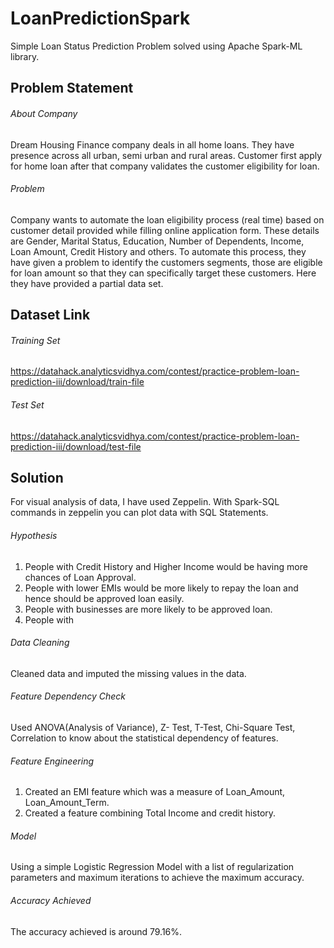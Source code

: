 # LoanPredictionSpark
Simple Loan Status Prediction Problem solved using Apache Spark-ML library.

## Problem Statement
###### About Company
Dream Housing Finance company deals in all home loans. They have presence across all urban, semi urban and rural areas. Customer first apply for home loan after that company validates the customer eligibility for loan.

###### Problem
Company wants to automate the loan eligibility process (real time) based on customer detail provided while filling online application form. These details are Gender, Marital Status, Education, Number of Dependents, Income, Loan Amount, Credit History and others. To automate this process, they have given a problem to identify the customers segments, those are eligible for loan amount so that they can specifically target these customers. Here they have provided a partial data set.


## Dataset Link

###### Training Set
https://datahack.analyticsvidhya.com/contest/practice-problem-loan-prediction-iii/download/train-file

###### Test Set
https://datahack.analyticsvidhya.com/contest/practice-problem-loan-prediction-iii/download/test-file

## Solution
For visual analysis of data, I have used Zeppelin. With Spark-SQL commands in zeppelin you can plot data with SQL Statements.

###### Hypothesis
1. People with Credit History and Higher Income would be having more chances of Loan Approval.
2. People with lower EMIs would be more likely to repay the loan and hence should be approved loan easily. 
3. People with businesses are more likely to be approved loan. 
4. People with 

###### Data Cleaning
Cleaned data and imputed the missing values in the data. 

###### Feature Dependency Check 
Used ANOVA(Analysis of Variance), Z- Test, T-Test, Chi-Square Test, Correlation to know about the statistical dependency of features.

###### Feature Engineering
1. Created an EMI feature which was a measure of Loan_Amount, Loan_Amount_Term. 
2. Created a feature combining Total Income and credit history. 

###### Model 
Using a simple Logistic Regression Model with a list of regularization parameters and maximum iterations to achieve the maximum accuracy. 

###### Accuracy Achieved 
The accuracy achieved is around 79.16%.
